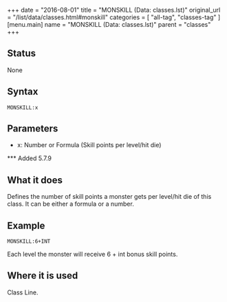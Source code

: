 +++
date = "2016-08-01"
title = "MONSKILL (Data: classes.lst)"
original_url = "/list/data/classes.html#monskill"
categories = [ "all-tag", "classes-tag" ]
[menu.main]
    name = "MONSKILL (Data: classes.lst)"
    parent = "classes"
+++

## Status

None

## Syntax

`MONSKILL:x`

## Parameters

-   x: Number or Formula (Skill points per
    level/hit die)



<span id="monskill"></span> \*\*\* Added 5.7.9

What it does
------------

Defines the number of skill points a monster gets per level/hit die of
this class. It can be either a formula or a number.

Example
-------

`MONSKILL:6+INT`

Each level the monster will receive 6 + int bonus skill points.

Where it is used
----------------

Class Line.

